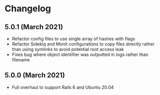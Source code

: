 # Changelog

## 5.0.1 (March 2021)

- Refactor config files to use single array of hashes with flags
- Refactor Sidekiq and Monit configurations to copy files directly rather than using symlinks to avoid potential root access leak
- Fixes bug where object identifier was outputted in logs rather than filename

## 5.0.0 (March 2021)

- Full overhaul to support Rails 6 and Ubuntu 20.04